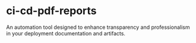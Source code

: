 # ci-cd-pdf-reports
An automation tool designed to enhance transparency and professionalism in your deployment documentation and artifacts.
